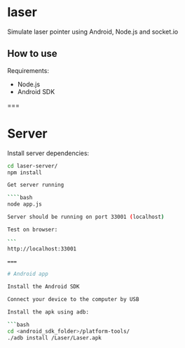 laser
=====

Simulate laser pointer using Android, Node.js and socket.io

## How to use

Requirements:

* Node.js
* Android SDK

===

# Server

Install server dependencies:

````bash
cd laser-server/
npm install

Get server running

````bash
node app.js

Server should be running on port 33001 (localhost)

Test on browser:

```
http://localhost:33001

===

# Android app

Install the Android SDK

Connect your device to the computer by USB

Install the apk using adb:

```bash
cd <android_sdk_folder>/platform-tools/
./adb install /Laser/Laser.apk

